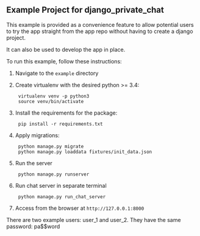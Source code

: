 ## Example Project for django_private_chat

This example is provided as a convenience feature to allow potential users to try the app straight from the app repo without having to create a django project.

It can also be used to develop the app in place.

To run this example, follow these instructions:

1. Navigate to the `example` directory
2. Create virtualenv with the desired python >= 3.4:

        virtualenv venv -p python3
        source venv/bin/activate
        
3. Install the requirements for the package:
		
		pip install -r requirements.txt
		
4. Apply migrations:
		
		python manage.py migrate
		python manage.py loaddata fixtures/init_data.json
		
5. Run the server

		python manage.py runserver
		
6. Run chat server in separate terminal
        
        python manage.py run_chat_server
7. Access from the browser at `http://127.0.0.1:8000`

There are two example users: user_1 and user_2. They have the same password: pa$$word
